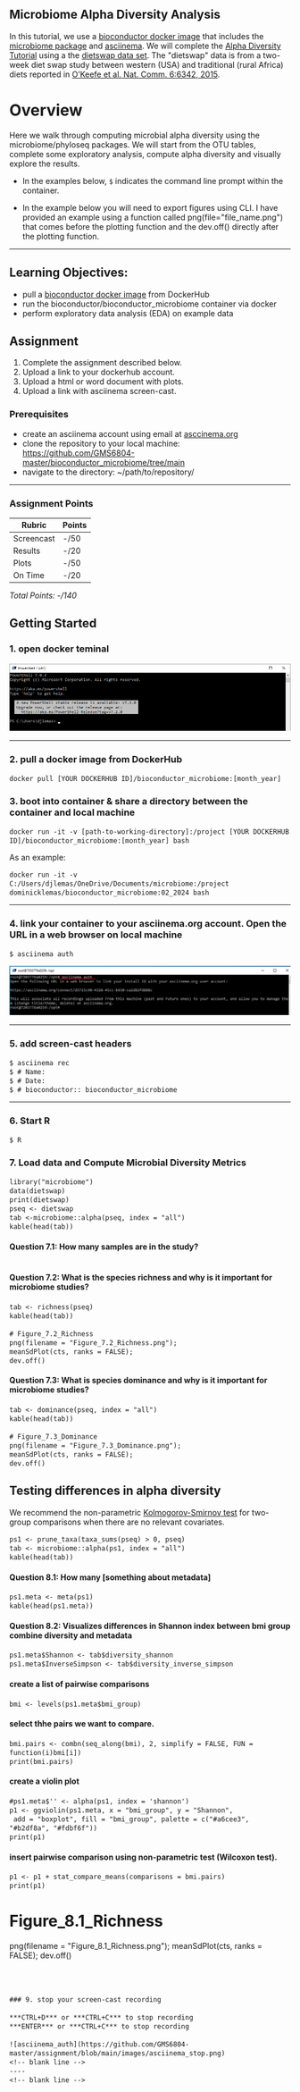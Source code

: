 ## Microbiome Alpha Diversity Analysis

In this tutorial, we use a [bioconductor docker image](https://www.bioconductor.org/help/docker/) that includes the [microbiome package](https://bioconductor.org/packages/release/bioc/html/microbiome.html) and [asciinema](https://asciinema.org/). We will complete the [Alpha Diversity Tutorial](https://microbiome.github.io/tutorials/Alphadiversity.html) using a the [dietswap data set](https://microbiome.github.io/tutorials/Data.html). The "dietswap" data is from a two-week diet swap study between western (USA) and traditional (rural Africa) diets reported in [O’Keefe et al. Nat. Comm. 6:6342, 2015](http://dx.doi.org/10.1038/ncomms7342). 

# Overview
Here we walk through computing microbial alpha diversity using the microbiome/phyloseq packages. We will start from the OTU tables, complete some exploratory analysis, compute alpha diversity and visually explore the results.

- In the examples below, `$` indicates the command line prompt within the container.


- In the example below you will need to export figures using CLI. I have provided an example using a function called png(file="file_name.png") that comes before the plotting function and the dev.off() directly after the plotting function. 


<!-- blank line -->
----
<!-- blank line -->

## Learning Objectives:
 - pull a [bioconductor docker image](https://hub.docker.com/r/bioconductor/bioconductor_docker) from DockerHub
 - run the bioconductor/bioconductor_microbiome container via docker
 - perform exploratory data analysis (EDA) on example data

## Assignment 
1. Complete the assignment described below.
2. Upload a link to your dockerhub account.
3. Upload a html or word document with plots.
4. Upload a link with asciinema screen-cast.


### Prerequisites
* create an asciinema account using email at [asccinema.org](https://asciinema.org/login/new) 
* clone the repository to your local machine: https://github.com/GMS6804-master/bioconductor_microbiome/tree/main
* navigate to the directory: ~/path/to/repository/
<!-- blank line -->
----
<!-- blank line -->

 ### Assignment Points
|  Rubric        | Points | 
|----------------|-------|
| Screencast     |  -/50  |
| Results          |  -/20 |
| Plots          |  -/50 |
| On Time        |  -/20  |
*Total Points: -/140*

## Getting Started

### 1. open docker teminal

![asciinema_auth](https://github.com/GMS6804-master/assignment/blob/main/images/terminal_start.png)
<!-- blank line -->
----
<!-- blank line -->

### 2. pull a docker image from DockerHub
```
docker pull [YOUR DOCKERHUB ID]/bioconductor_microbiome:[month_year]
```

### 3. boot into container & share a directory between the container and local machine
```
docker run -it -v [path-to-working-directory]:/project [YOUR DOCKERHUB ID]/bioconductor_microbiome:[month_year] bash
```
As an example: 
```
docker run -it -v C:/Users/djlemas/OneDrive/Documents/microbiome:/project dominicklemas/bioconductor_microbiome:02_2024 bash
```
<!-- blank line -->
----
<!-- blank line -->

### 4. link your container to your asciinema.org account. Open the URL in a web browser on local machine 
```
$ asciinema auth
```
![asciinema_auth](https://github.com/GMS6804-master/assignment/blob/main/images/asciinema_auth.png)
<!-- blank line -->
----
<!-- blank line -->

### 5. add screen-cast headers 
```
$ asciinema rec
$ # Name: 
$ # Date: 
$ # bioconductor:: bioconductor_microbiome
```
<!-- blank line -->
----
<!-- blank line -->

### 6. Start R 
```
$ R
```

### 7. Load data and Compute Microbial Diversity Metrics

```
library("microbiome")
data(dietswap)
print(dietswap)
pseq <- dietswap
tab <-microbiome::alpha(pseq, index = "all")
kable(head(tab))

```
#### Question 7.1: How many samples are in the study? 

```

```

#### Question 7.2: What is the species richness and why is it important for microbiome studies?

```
tab <- richness(pseq)
kable(head(tab))

# Figure_7.2_Richness
png(filename = "Figure_7.2_Richness.png");
meanSdPlot(cts, ranks = FALSE);
dev.off()
```

#### Question 7.3: What is species dominance and why is it important for microbiome studies?

```
tab <- dominance(pseq, index = "all")
kable(head(tab))

# Figure_7.3_Dominance
png(filename = "Figure_7.3_Dominance.png");
meanSdPlot(cts, ranks = FALSE);
dev.off()
```
## Testing differences in alpha diversity
We recommend the non-parametric [Kolmogorov-Smirnov test](https://www.rdocumentation.org/packages/dgof/versions/1.2/topics/ks.test) for two-group comparisons when there are no relevant covariates.

```
ps1 <- prune_taxa(taxa_sums(pseq) > 0, pseq)
tab <- microbiome::alpha(ps1, index = "all")
kable(head(tab))
```
#### Question 8.1: How many [something about metadata]
```
ps1.meta <- meta(ps1)
kable(head(ps1.meta))
```
#### Question 8.2: Visualizes differences in Shannon index between bmi group combine diversity and metadata
```
ps1.meta$Shannon <- tab$diversity_shannon 
ps1.meta$InverseSimpson <- tab$diversity_inverse_simpson

```
#### create a list of pairwise comparisons
```
bmi <- levels(ps1.meta$bmi_group) 
```
#### select thhe pairs we want to compare.
```
bmi.pairs <- combn(seq_along(bmi), 2, simplify = FALSE, FUN = function(i)bmi[i])
print(bmi.pairs)
```
#### create a violin plot 
```
#ps1.meta$'' <- alpha(ps1, index = 'shannon')
p1 <- ggviolin(ps1.meta, x = "bmi_group", y = "Shannon",
 add = "boxplot", fill = "bmi_group", palette = c("#a6cee3", "#b2df8a", "#fdbf6f")) 
print(p1)
```
#### insert pairwise comparison using non-parametric test (Wilcoxon test).

```
p1 <- p1 + stat_compare_means(comparisons = bmi.pairs) 
print(p1)
```

# Figure_8.1_Richness
png(filename = "Figure_8.1_Richness.png");
meanSdPlot(cts, ranks = FALSE);
dev.off()
```



### 9. stop your screen-cast recording 

***CTRL+D*** or ***CTRL+C*** to stop recording
***ENTER*** or ***CTRL+C*** to stop recording

![asciinema_auth](https://github.com/GMS6804-master/assignment/blob/main/images/asciinema_stop.png)
<!-- blank line -->
----
<!-- blank line -->
